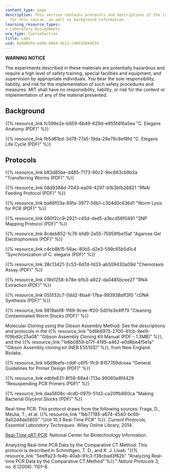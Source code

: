 ```yaml
---
content_type: page
description: This section contains protocols and descriptions of the laboratory experiments
  for this course, as well as background information.
learning_resource_types:
- Laboratory Assignments
ocw_type: CourseSection
title: Labs
uid: 8a9d0dfe-ed4b-68b4-d111-c90332844534
---
```


**WARNING NOTICE**

The experiments described in these materials are potentially hazardous and require a high level of safety training, special facilities and equipment, and supervision by appropriate individuals. You bear the sole responsibility, liability, and risk for the implementation of such safety procedures and measures. MIT shall have no responsibility, liability, or risk for the content or implementation of any of the material presented.

Background
----------

{{% resource_link fc599e2e-b659-6b49-629d-e955f4f6a5ea "C. Elegans Anatomy (PDF)" %}}

{{% resource_link fb5d61bd-3d78-77a5-19da-28e78c8ef8fd "C. Elegans Life Cycle (PDF)" %}}

Protocols
---------

{{% resource_link b83d85be-d485-7173-90c2-9ec683cb9b2a "Transferring Worms (PDF)" %}}

{{% resource_link 08d9388d-7043-ea09-4297-b1b3bfb26821 "RNAi Feeding Protocol (PDF)" %}}

{{% resource_link ba66f03a-69fa-3977-56b1-c304d0c636d1 "Worm Lysis for PCR (PDF)" %}}

{{% resource_link 080f2cc9-2921-c45d-ded5-a3bcd56f0491 "SNP Mapping Protocol (PDF)" %}}

{{% resource_link 8cdeb852-1c76-bfd9-2e55-75959fbe15af "Agarose Gel Electrophoresis (PDF)" %}}

{{% resource_link c4cb8b15-56ac-80b5-d2e3-599c65b5d1c4 "Synchronization of C. elegans (PDF)" %}}

{{% resource_link 38c13421-2c53-6d7d-fd33-ab509430a09d "Chemotaxis Assay (PDF)" %}}

{{% resource_link c19d1258-b78e-bfb3-a922-da0485bcee27 "RNA Extraction (PDF)" %}}

{{% resource_link 055f32c7-0dd2-8ba4-17ba-993938aff3f0 "cDNA Synthesis (PDF)" %}}

{{% resource_link 9819abf8-1f69-9cee-ff20-5d01e3e4ff79 "Cleaning Contaminated Worm Stocks (PDF)" %}}

Molecular Cloning using the Gibson Assembly Method: See the descriptions and protocols in the {{% resource_link "5d6b6975-2700-41cb-9ee9-f09bd0c25a08" "Gibson Assembly Cloning Kit Manual (PDF - 1.3MB)" %}}, and the {{% resource_link "1e6b0859-b17f-4195-a462-e0d8be4f5e1a" "Gibson Assembly cloning kit (NEB E5510S)" %}}, from New England Biolabs.

{{% resource_link b6d9befe-cddf-c6f5-1fc9-8157769dceaa "General Guidelines for Primer Design (PDF)" %}}

{{% resource_link edbfe831-8f58-68e4-713a-99060e8f4429 "Resuspending PCR Primers (PDF)" %}}

{{% resource_link daa5608c-dcd0-0970-51d3-ca20ffb860ca "Making Bacterial Glycerol Stocks (PDF)" %}}

Real-time PCR: This protocol draws from the following sources: Fraga, D., Meulia, T., et al. {{% resource_link "1bb77185-a674-4540-bc66-9a02d4da5805" "Unit 10.3 Real-Time PCR" %}}. _Current Protocols, Essential Laboratory Techniques_. Wiley Online Library, 2014.

[Real-Time qRT-PCR](http://www.ncbi.nlm.nih.gov/genome/probe/doc/TechQPCR.shtml ). National Center for Biotechnology Information.

Analyzing Real-time PCR Data by the Comparative CT Method: This protocol is described in Schmittgen, T. D., and K. J. Livak. "{{% resource_link "5eeffa23-fe4b-40ab-91c3-f38cbad3f62b" "Analyzing Real-time PCR Data by the Comparative CT Method" %}}." _Nature Protocols_ 3, no. 6 (2008): 1101–8.